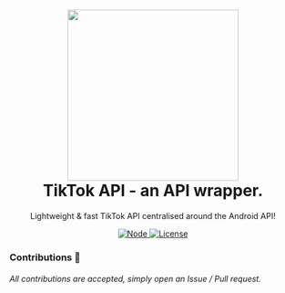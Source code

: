 <h1 align="center">
	<img src="https://upload.wikimedia.org/wikipedia/fr/thumb/7/7f/TikTok_Logo.svg/2560px-TikTok_Logo.svg.png" width="300px"><br>
  TikTok API - an API wrapper. 
</h1>
<p align="center">
	Lightweight & fast TikTok API centralised around the Android API!
</p>

<p align="center">
		<a href="https://nodejs.org" target="_blank">
    	<img src="https://img.shields.io/badge/Node-12.XX+-7DCDE3?style=for-the-badge" alt="Node">
    </a>
    <a href="https://github.com/connuh/tiktok-api/blob/main/LICENSE" target="_blank">
    	<img src="https://img.shields.io/badge/License-GPL 3.0-7DCDE3?style=for-the-badge" alt="License">
    </a>
</p>

### Contributions 🎉
###### All contributions are accepted, simply open an Issue / Pull request.
